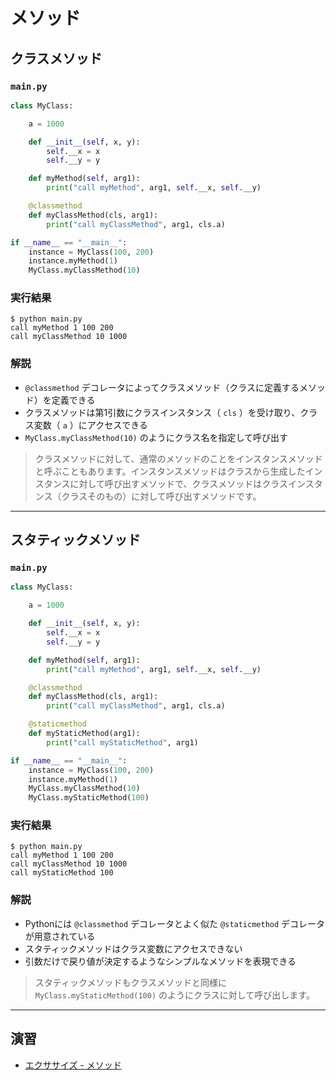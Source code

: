 # メソッド

## クラスメソッド

### `main.py`

``` py
class MyClass:

    a = 1000

    def __init__(self, x, y):
        self.__x = x
        self.__y = y

    def myMethod(self, arg1):
        print("call myMethod", arg1, self.__x, self.__y)

    @classmethod
    def myClassMethod(cls, arg1):
        print("call myClassMethod", arg1, cls.a)

if __name__ == "__main__":
    instance = MyClass(100, 200)
    instance.myMethod(1)
    MyClass.myClassMethod(10)
```

### 実行結果

``` 
$ python main.py
call myMethod 1 100 200
call myClassMethod 10 1000
```

### 解説

* `@classmethod` デコレータによってクラスメソッド（クラスに定義するメソッド）を定義できる
* クラスメソッドは第1引数にクラスインスタンス（ `cls` ）を受け取り、クラス変数（ `a` ）にアクセスできる
* `MyClass.myClassMethod(10)` のようにクラス名を指定して呼び出す

> クラスメソッドに対して、通常のメソッドのことをインスタンスメソッドと呼ぶこともあります。インスタンスメソッドはクラスから生成したインスタンスに対して呼び出すメソッドで、クラスメソッドはクラスインスタンス（クラスそのもの）に対して呼び出すメソッドです。

---

## スタティックメソッド

### `main.py`

``` py
class MyClass:

    a = 1000

    def __init__(self, x, y):
        self.__x = x
        self.__y = y

    def myMethod(self, arg1):
        print("call myMethod", arg1, self.__x, self.__y)

    @classmethod
    def myClassMethod(cls, arg1):
        print("call myClassMethod", arg1, cls.a)

    @staticmethod
    def myStaticMethod(arg1):
        print("call myStaticMethod", arg1)

if __name__ == "__main__":
    instance = MyClass(100, 200)
    instance.myMethod(1)
    MyClass.myClassMethod(10)
    MyClass.myStaticMethod(100)
```

### 実行結果

``` 
$ python main.py
call myMethod 1 100 200
call myClassMethod 10 1000
call myStaticMethod 100
```

### 解説

* Pythonには `@classmethod` デコレータとよく似た `@staticmethod` デコレータが用意されている
* スタティックメソッドはクラス変数にアクセスできない
* 引数だけで戻り値が決定するようなシンプルなメソッドを表現できる

> スタティックメソッドもクラスメソッドと同様に `MyClass.myStaticMethod(100)` のようにクラスに対して呼び出します。

---

## 演習

* [エクササイズ - メソッド](../ex/04_method_ex.md)

